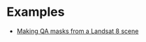# Examples

- <a href="examples/Landsat8_scene_masks.html" target="_blank">Making QA masks from a Landsat 8 scene</a>
